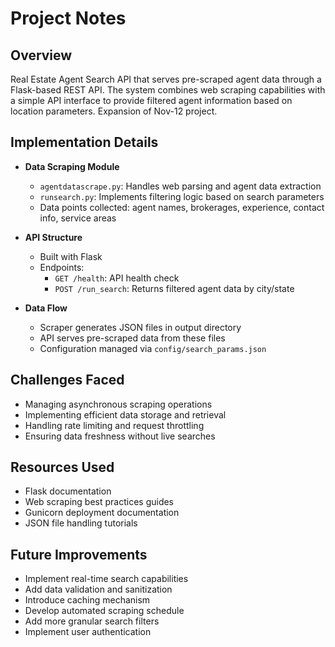 # Project Notes

## Overview
Real Estate Agent Search API that serves pre-scraped agent data through a Flask-based REST API. The system combines web scraping capabilities with a simple API interface to provide filtered agent information based on location parameters. Expansion of Nov-12 project.

## Implementation Details
- **Data Scraping Module**
  - `agentdatascrape.py`: Handles web parsing and agent data extraction
  - `runsearch.py`: Implements filtering logic based on search parameters
  - Data points collected: agent names, brokerages, experience, contact info, service areas

- **API Structure**
  - Built with Flask
  - Endpoints:
    - `GET /health`: API health check
    - `POST /run_search`: Returns filtered agent data by city/state

- **Data Flow**
  - Scraper generates JSON files in output directory
  - API serves pre-scraped data from these files
  - Configuration managed via `config/search_params.json`

## Challenges Faced
- Managing asynchronous scraping operations
- Implementing efficient data storage and retrieval
- Handling rate limiting and request throttling
- Ensuring data freshness without live searches

## Resources Used
- Flask documentation
- Web scraping best practices guides
- Gunicorn deployment documentation
- JSON file handling tutorials

## Future Improvements
- Implement real-time search capabilities
- Add data validation and sanitization
- Introduce caching mechanism
- Develop automated scraping schedule
- Add more granular search filters
- Implement user authentication
